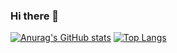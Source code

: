 ### Hi there 👋

<!--
**siddhimalave/siddhimalave** is a ✨ _special_ ✨ repository because its `README.md` (this file) appears on your GitHub profile.

Here are some ideas to get you started:

- 🔭 I’m currently working on ...
- 🌱 I’m currently learning ...
- 👯 I’m looking to collaborate on ...
- 🤔 I’m looking for help with ...
- 💬 Ask me about ...
- 📫 How to reach me: ...
- 😄 Pronouns: ...
- ⚡ Fun fact: ...
-->

[![Anurag's GitHub stats](https://github-readme-stats.vercel.app/api?username=siddhimalave)](https://github.com/anuraghazra/github-readme-stats)
[![Top Langs](https://github-readme-stats.vercel.app/api/top-langs/?username=siddhimalave&layout=compact)](https://github.com/anuraghazra/github-readme-stats)
